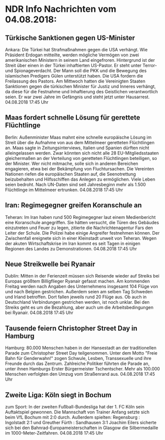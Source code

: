 # NDR Info Nachrichten vom 04.08.2018:


## Türkische Sanktionen gegen US-Minister
Ankara: Die Türkei hat Strafmaßnahmen gegen die USA verhängt. Wie Präsident Erdogan mitteilte, werden mögliche Vermögen von zwei amerikanischen Ministern in seinem Land eingefroren. Hintergrund ist der Streit über einen in der Türkei inhaftierten US-Pastor. Er steht unter Terror- und Spionageverdacht. Der Mann soll die PKK und die Bewegung des islamischen Predigers Gülen unterstützt haben. Die USA fordern die Freilassung des Pastors. Am Mittwoch hatten die Vereinigten Staaten Sanktionen gegen die türkischen Minister für Justiz und Inneres verhängt, da diese für die Festnahme und Inhaftierung des Geistlichen verantwortlich seien. Er war zwei Jahre im Gefängnis und steht jetzt unter Hausarrest. 04.08.2018 17:45 Uhr 

## Maas fordert schnelle Lösung für gerettete Flüchtlinge
Berlin: Außenminister Maas mahnt eine schnelle europäische Lösung im Streit über die Aufnahme von aus dem Mittelmeer geretteten Flüchtlingen an. Maas sagte in Zeitungsinterviews, Italien und Spanien dürften nicht alleingelassen werden. Zwar könnten sich nicht alle 28 EU-Mitgliedsstaaten gleichermaßen an der Verteilung von geretteten Flüchtlingen beteiligen, so der Minister. Wer nicht mitmache, solle sich in anderen Bereichen engagieren, etwa bei der Bekämpfung von Fluchtursachen. Die Vereinten Nationen riefen die europäischen Staaten auf, die Seenotrettung beizubehalten und Hilfsschiffen das Anlegen zu ermöglichen. Viele Leben seien bedroht. Nach UN-Daten sind seit Jahresbeginn mehr als 1.500 Flüchtlinge im Mittelmeer ertrunken. 04.08.2018 17:45 Uhr 

## Iran: Regimegegner greifen Koranschule an
Teheran: Im Iran haben rund 500 Regimegegner laut einem Medienbericht eine Koranschule angegriffen. Sie hätten versucht, die Türen des Gebäudes einzutreten und Feuer zu legen, zitierte die Nachrichtenagentur Fars den Leiter der Schule. Die Polizei habe einige Angreifer festnehmen können. Der Zwischenfall ereignete sich in einer Kleinstadt unweit von Teheran. Wegen der akuten Wirtschaftskrise im Iran kommt es seit Tagen in einigen Regionen des Landes zu Demonstrationen. 04.08.2018 17:45 Uhr 

## Neue Streikwelle bei Ryanair
Dublin: Mitten in der Ferienzeit müssen sich Reisende wieder auf Streiks bei Europas größtem Billigflieger Ryanair gefasst machen. Am kommenden Freitag werden nach Angaben des Unternehmens insgesamt 104 Flüge von und nach Belgien gestrichen. Außerdem seien am selben Tag Schweden und Irland betroffen. Dort fallen jeweils rund 20 Flüge aus. Ob auch in Deutschland Verbindungen gestrichen werden, ist noch unklar. Bei den Streiks geht es um die Bezahlung, aber auch um die Arbeitsbedingungen bei Ryanair. 04.08.2018 17:45 Uhr 

## Tausende feiern Christopher Street Day in Hamburg
Hamburg: 80.000 Menschen haben in der Hansestadt an der traditionellen Parade zum Christopher Street Day teilgenommen. Unter dem Motto "Freie Bahn für Genderwahn!" zogen Schwule, Lesben, Transsexuelle und ihre Freunde durch das Zentrum. Zahlreiche Politiker führten die Parade an, unter ihnen Hamburgs Erster Bürgermeister Tschentscher. Mehr als 100.000 Menschen verfolgten den Umzug vom Straßenrand aus. 04.08.2018 17:45 Uhr 

## Zweite Liga: Köln siegt in Bochum
zum Sport: In der zweiten Fußball-Bundesliga hat der 1. FC Köln sein Auftaktspiel gewonnen. Die Mannschaft von Trainer Anfang setzte sich beim VfL Bochum mit 2:0 durch. Außerdem spielten:
Regensburg : Ingolstadt		2:1
und
Greuther Fürth : Sandhausen	3:1
Joachim Eilers sicherte sich bei den Bahnrad-Europameisterschaften in Glasgow die Silbermedaille im 1000-Meter-Zeitfahren. 04.08.2018 17:45 Uhr 
